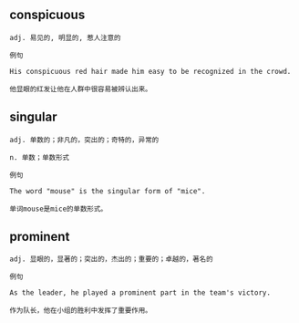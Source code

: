 ## conspicuous
```
adj. 易见的, 明显的, 惹人注意的

例句

His conspicuous red hair made him easy to be recognized in the crowd.

他显眼的红发让他在人群中很容易被辨认出来。
```
## singular
```
adj. 单数的；非凡的，突出的；奇特的，异常的

n. 单数；单数形式

例句

The word "mouse" is the singular form of "mice".

单词mouse是mice的单数形式。
```
## prominent
```
adj. 显眼的，显著的；突出的，杰出的；重要的；卓越的，著名的

例句

As the leader, he played a prominent part in the team's victory.

作为队长，他在小组的胜利中发挥了重要作用。
```